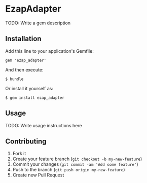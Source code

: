 # EzapAdapter

TODO: Write a gem description

## Installation

Add this line to your application's Gemfile:

    gem 'ezap_adapter'

And then execute:

    $ bundle

Or install it yourself as:

    $ gem install ezap_adapter

## Usage

TODO: Write usage instructions here

## Contributing

1. Fork it
2. Create your feature branch (`git checkout -b my-new-feature`)
3. Commit your changes (`git commit -am 'Add some feature'`)
4. Push to the branch (`git push origin my-new-feature`)
5. Create new Pull Request
